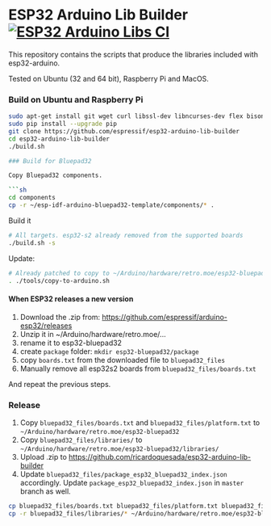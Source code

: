 # ESP32 Arduino Lib Builder [![ESP32 Arduino Libs CI](https://github.com/espressif/esp32-arduino-lib-builder/actions/workflows/push.yml/badge.svg)](https://github.com/espressif/esp32-arduino-lib-builder/actions/workflows/push.yml)

This repository contains the scripts that produce the libraries included with esp32-arduino.

Tested on Ubuntu (32 and 64 bit), Raspberry Pi and MacOS.

### Build on Ubuntu and Raspberry Pi
```bash
sudo apt-get install git wget curl libssl-dev libncurses-dev flex bison gperf python python-pip python-setuptools python-serial python-click python-cryptography python-future python-pyparsing python-pyelftools cmake ninja-build ccache jq
sudo pip install --upgrade pip
git clone https://github.com/espressif/esp32-arduino-lib-builder
cd esp32-arduino-lib-builder
./build.sh

### Build for Bluepad32

Copy Bluepad32 components.

```sh
cd components
cp -r ~/esp-idf-arduino-bluepad32-template/components/* .
```

Build it

```sh
# All targets. esp32-s2 already removed from the supported boards
./build.sh -s
```

Update:

```sh
# Already patched to copy to ~/Arduino/hardware/retro.moe/esp32-bluepad32
. ./tools/copy-to-arduino.sh
```

#### When ESP32 releases a new version

1. Download the .zip from: https://github.com/espressif/arduino-esp32/releases
2. Unzip it in ~/Arduino/hardware/retro.moe/...
3. rename it to esp32-bluepad32
4. create `package` folder: `mkdir esp32-bluepad32/package`
5. copy `boards.txt` from the downloaded file to `bluepad32_files`
6. Manually remove all esp32s2 boards from `bluepad32_files/boards.txt`

And repeat the previous steps.

### Release

1. Copy `bluepad32_files/boards.txt` and `bluepad32_files/platform.txt` to `~/Arduino/hardware/retro.moe/esp32-bluepad32`
2. Copy `bluepad32_files/libraries/` to `~/Arduino/hardware/retro.moe/esp32-bluepad32/libraries/`
3. Upload .zip to https://github.com/ricardoquesada/esp32-arduino-lib-builder
4. Update `bluepad32_files/package_esp32_bluepad32_index.json` accordingly.
   Update `package_esp32_bluepad32_index.json` in `master` branch as well.


```sh
cp bluepad32_files/boards.txt bluepad32_files/platform.txt bluepad32_files/package.json ~/Arduino/hardware/retro.moe/esp32-bluepad32
cp -r bluepad32_files/libraries/* ~/Arduino/hardware/retro.moe/esp32-bluepad32/libraries/
```
